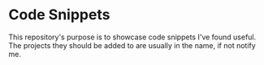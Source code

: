 # Code Snippets

This repository's purpose is to showcase code snippets I've found useful. The projects they should be added to are usually in the name, if not notify me.
